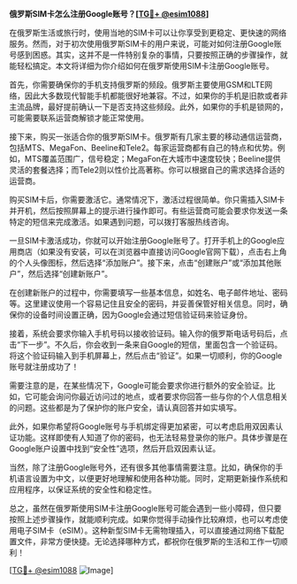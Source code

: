 **俄罗斯SIM卡怎么注册Google账号？[[TG💪+ @esim1088](https://t.me/s/esim1088)]**

在俄罗斯生活或旅行时，使用当地的SIM卡可以让你享受到更稳定、更快速的网络服务。然而，对于初次使用俄罗斯SIM卡的用户来说，可能对如何注册Google账号感到困惑。其实，这并不是一件特别复杂的事情，只要按照正确的步骤操作，就能轻松搞定。本文将详细为你介绍如何在俄罗斯使用SIM卡注册Google账号。

首先，你需要确保你的手机支持俄罗斯的频段。俄罗斯主要使用GSM和LTE网络，因此大多数现代智能手机都能很好地兼容。不过，如果你的手机是旧款或者非主流品牌，最好提前确认一下是否支持这些频段。此外，如果你的手机是锁网的，可能需要联系运营商解锁才能正常使用。

接下来，购买一张适合你的俄罗斯SIM卡。俄罗斯有几家主要的移动通信运营商，包括MTS、MegaFon、Beeline和Tele2。每家运营商都有自己的特点和优势。例如，MTS覆盖范围广，信号稳定；MegaFon在大城市中速度较快；Beeline提供灵活的套餐选择；而Tele2则以性价比高著称。你可以根据自己的需求选择合适的运营商。

购买SIM卡后，你需要激活它。通常情况下，激活过程很简单。你只需插入SIM卡并开机，然后按照屏幕上的提示进行操作即可。有些运营商可能会要求你发送一条特定的短信来完成激活。如果遇到问题，可以拨打客服热线咨询。

一旦SIM卡激活成功，你就可以开始注册Google账号了。打开手机上的Google应用商店（如果没有安装，可以在浏览器中直接访问Google官网下载），点击右上角的个人头像图标，然后选择“添加账户”。接下来，点击“创建账户”或“添加其他账户”，然后选择“创建新账户”。

在创建新账户的过程中，你需要填写一些基本信息，如姓名、电子邮件地址、密码等。这里建议使用一个容易记住且安全的密码，并妥善保管好相关信息。同时，确保你的设备时间设置正确，因为Google会通过短信验证码来验证身份。

接着，系统会要求你输入手机号码以接收验证码。输入你的俄罗斯电话号码后，点击“下一步”。不久后，你会收到一条来自Google的短信，里面包含一个验证码。将这个验证码输入到手机屏幕上，然后点击“验证”。如果一切顺利，你的Google账号就注册成功了！

需要注意的是，在某些情况下，Google可能会要求你进行额外的安全验证。比如，它可能会询问你最近访问过的地点，或者要求你回答一些与你的个人信息相关的问题。这些都是为了保护你的账户安全，请认真回答并如实填写。

此外，如果你希望将Google账号与手机绑定得更加紧密，可以考虑启用双因素认证功能。这样即使有人知道了你的密码，也无法轻易登录你的账户。具体步骤是在Google账户设置中找到“安全性”选项，然后开启双因素认证。

当然，除了注册Google账号外，还有很多其他事情需要注意。比如，确保你的手机语言设置为中文，以便更好地理解和使用各种功能。同时，定期更新操作系统和应用程序，以保证系统的安全性和稳定性。

总之，虽然在俄罗斯使用SIM卡注册Google账号可能会遇到一些小障碍，但只要按照上述步骤操作，就能顺利完成。如果你觉得手动操作比较麻烦，也可以考虑使用电子SIM卡（eSIM）。这种新型SIM卡无需物理插入，可以直接通过网络下载配置文件，非常方便快捷。无论选择哪种方式，都祝你在俄罗斯的生活和工作一切顺利！

[[TG💪+ @esim1088](https://t.me/s/esim1088) ![Image](https://i.postimg.cc/4NQfJmqS/Snipaste-2025-05-13-00-14-12.png)]
